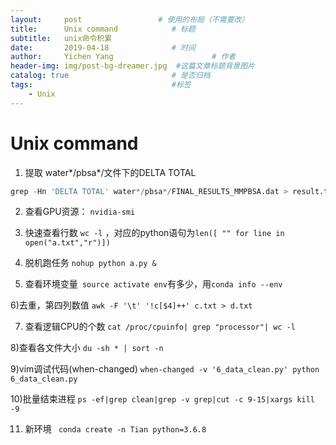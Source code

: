 ```yaml
---
layout:     post                 # 使用的布局（不需要改）
title:      Unix command            # 标题 
subtitle:   unix命令积累 
date:       2019-04-18              # 时间
author:     Yichen Yang                      # 作者
header-img: img/post-bg-dreamer.jpg  #这篇文章标题背景图片
catalog: true                       # 是否归档
tags:                               #标签
    - Unix
---
```

# Unix command
1) 提取 water*/pbsa*/文件下的DELTA TOTAL
```python
grep -Hn 'DELTA TOTAL' water*/pbsa*/FINAL_RESULTS_MMPBSA.dat > result.txt
```

2) 查看GPU资源： ``` nvidia-smi ```

3) 快速查看行数 ```wc -l``` ，对应的python语句为```﻿len([ "" for line in open("a.txt","r")])```

4) 脱机跑任务 ```nohup python a.py &```

5) 查看环境变量``` source activate env```有多少，用```conda info --env```

6)去重，第四列数值 ```awk -F '\t' '!c[$4]++' c.txt > d.txt ```

7) 查看逻辑CPU的个数
```cat /proc/cpuinfo| grep "processor"| wc -l```


8)查看各文件大小
``` du -sh * | sort -n ```

9)vim调试代码(when-changed)
```when-changed -v '6_data_clean.py' python 6_data_clean.py```

10)批量结束进程
```ps -ef|grep clean|grep -v grep|cut -c 9-15|xargs kill -9```

11) 新环境
``` conda create -n Tian python=3.6.8```